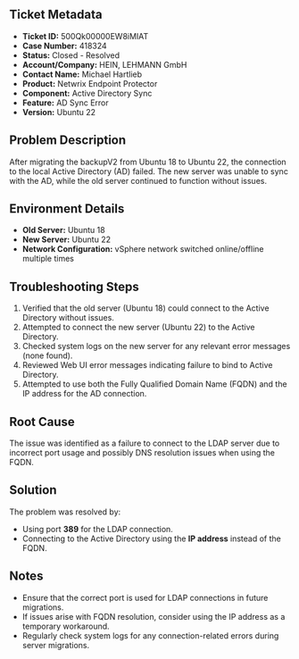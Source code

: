 ## Ticket Metadata
- **Ticket ID:** 500Qk00000EW8iMIAT
- **Case Number:** 418324
- **Status:** Closed - Resolved
- **Account/Company:** HEIN, LEHMANN GmbH
- **Contact Name:** Michael Hartlieb
- **Product:** Netwrix Endpoint Protector
- **Component:** Active Directory Sync
- **Feature:** AD Sync Error
- **Version:** Ubuntu 22

## Problem Description
After migrating the backupV2 from Ubuntu 18 to Ubuntu 22, the connection to the local Active Directory (AD) failed. The new server was unable to sync with the AD, while the old server continued to function without issues.

## Environment Details
- **Old Server:** Ubuntu 18
- **New Server:** Ubuntu 22
- **Network Configuration:** vSphere network switched online/offline multiple times

## Troubleshooting Steps
1. Verified that the old server (Ubuntu 18) could connect to the Active Directory without issues.
2. Attempted to connect the new server (Ubuntu 22) to the Active Directory.
3. Checked system logs on the new server for any relevant error messages (none found).
4. Reviewed Web UI error messages indicating failure to bind to Active Directory.
5. Attempted to use both the Fully Qualified Domain Name (FQDN) and the IP address for the AD connection.

## Root Cause
The issue was identified as a failure to connect to the LDAP server due to incorrect port usage and possibly DNS resolution issues when using the FQDN.

## Solution
The problem was resolved by:
- Using port **389** for the LDAP connection.
- Connecting to the Active Directory using the **IP address** instead of the FQDN.

## Notes
- Ensure that the correct port is used for LDAP connections in future migrations.
- If issues arise with FQDN resolution, consider using the IP address as a temporary workaround.
- Regularly check system logs for any connection-related errors during server migrations.